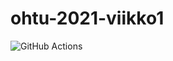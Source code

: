 # ohtu-2021-viikko1


![GitHub Actions](https://github.com/masiro918/ohtu-2021-viikko1/workflows/CI/badge.svg)
